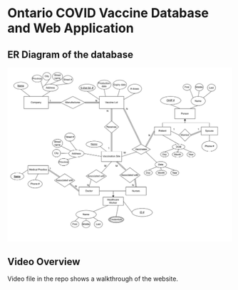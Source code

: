 # Ontario COVID Vaccine Database and Web Application

## ER Diagram of the database
![ER Diagram](https://github.com/benjamin-ravenscroft/Web-Application-and-Demo/blob/master/ER_diagram.png)

## Video Overview
Video file in the repo shows a walkthrough of the website.
